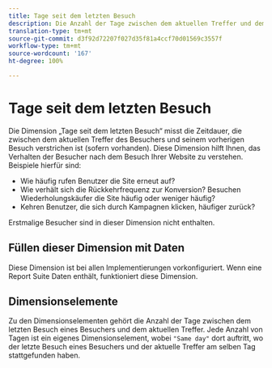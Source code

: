 ```yaml
---
title: Tage seit dem letzten Besuch
description: Die Anzahl der Tage zwischen dem aktuellen Treffer und dem letzten Besuch.
translation-type: tm+mt
source-git-commit: d3f92d72207f027d35f81a4ccf70d01569c3557f
workflow-type: tm+mt
source-wordcount: '167'
ht-degree: 100%

---
```



# Tage seit dem letzten Besuch

Die Dimension „Tage seit dem letzten Besuch“ misst die Zeitdauer, die zwischen dem aktuellen Treffer des Besuchers und seinem vorherigen Besuch verstrichen ist (sofern vorhanden). Diese Dimension hilft Ihnen, das Verhalten der Besucher nach dem Besuch Ihrer Website zu verstehen. Beispiele hierfür sind:

* Wie häufig rufen Benutzer die Site erneut auf?
* Wie verhält sich die Rückkehrfrequenz zur Konversion? Besuchen Wiederholungskäufer die Site häufig oder weniger häufig?
* Kehren Benutzer, die sich durch Kampagnen klicken, häufiger zurück?

Erstmalige Besucher sind in dieser Dimension nicht enthalten.

## Füllen dieser Dimension mit Daten

Diese Dimension ist bei allen Implementierungen vorkonfiguriert. Wenn eine Report Suite Daten enthält, funktioniert diese Dimension.

## Dimensionselemente

Zu den Dimensionselementen gehört die Anzahl der Tage zwischen dem letzten Besuch eines Besuchers und dem aktuellen Treffer. Jede Anzahl von Tagen ist ein eigenes Dimensionselement, wobei `"Same day"` dort auftritt, wo der letzte Besuch eines Besuchers und der aktuelle Treffer am selben Tag stattgefunden haben.
